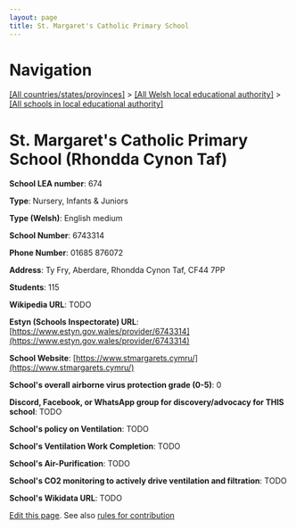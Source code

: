 ```yaml
---
layout: page
title: St. Margaret's Catholic Primary School
---
```

# Navigation

[[All countries/states/provinces]](../../..) > [[All Welsh local educational authority]](../..) > [[All schools in local educational authority]](..)

# St. Margaret's Catholic Primary School (Rhondda Cynon Taf)

**School LEA number**: 674

**Type**: Nursery, Infants & Juniors

**Type (Welsh)**: English medium

**School Number**: 6743314

**Phone Number**: 01685 876072

**Address**: Ty Fry, Aberdare, Rhondda Cynon Taf, CF44 7PP

**Students**: 115

**Wikipedia URL**: TODO

**Estyn (Schools Inspectorate) URL**: [https://www.estyn.gov.wales/provider/6743314](https://www.estyn.gov.wales/provider/6743314)

**School Website**: [https://www.stmargarets.cymru/](https://www.stmargarets.cymru/)

**School's overall airborne virus protection grade (0-5)**: 0

**Discord, Facebook, or WhatsApp group for discovery/advocacy for THIS school**: TODO

**School's policy on Ventilation**: TODO

**School's Ventilation Work Completion**: TODO

**School's Air-Purification**: TODO

**School's CO2 monitoring to actively drive ventilation and filtration**: TODO

**School's Wikidata URL**: TODO




[Edit this page](https://github.com/ventilate-schools/Wales/edit/prif/./Rhondda_Cynon_Taf/St._Margaret's_Catholic_Primary_School.md). See also [rules for contribution](../../../contribution-rules/)